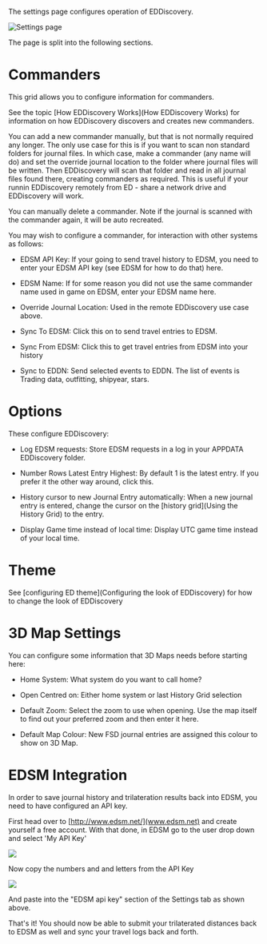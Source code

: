 The settings page configures operation of EDDiscovery.

![Settings page](http://i.imgur.com/nU2X9Ew.png)

The page is split into the following sections.

# Commanders
This grid allows you to configure information for commanders. 

See the topic [How EDDiscovery Works](How EDDiscovery Works) for information on how EDDiscovery discovers and creates new commanders.

You can add a new commander manually, but that is not normally required any longer.  The only use case for this is if you want to scan non standard folders for journal files. In which case, make a commander (any name will do) and set the override journal location to the folder where journal files will be written.  Then EDDiscovery will scan that folder and read in all journal files found there, creating commanders as required.  This is useful if your runnin EDDiscovery remotely from ED - share a network drive and EDDiscovery will work.

You can manually delete a commander. Note if the journal is scanned with the commander again, it will be auto recreated.

You may wish to configure a commander, for interaction with other systems as follows:

* EDSM API Key: If your going to send travel history to EDSM, you need to enter your EDSM API key (see EDSM for how to do that) here.

* EDSM Name: If for some reason you did not use the same commander name used in game on EDSM, enter your EDSM name here.

* Override Journal Location: Used in the remote EDDiscovery use case above.

* Sync To EDSM: Click this on to send travel entries to EDSM.

* Sync From EDSM: Click this to get travel entries from EDSM into your history

* Sync to EDDN: Send selected events to EDDN.  The list of events is Trading data, outfitting, shipyear, stars.

# Options

These configure EDDiscovery:

* Log EDSM requests: Store EDSM requests in a log in your APPDATA EDDiscovery folder.

* Number Rows Latest Entry Highest: By default 1 is the latest entry. If you prefer it the other way around, click this.

* History cursor to new Journal Entry automatically: When a new journal entry is entered, change the cursor on the [history grid](Using the History Grid) to the entry.

* Display Game time instead of local time: Display UTC game time instead of your local time.

# Theme

See [configuring ED theme](Configuring the look of EDDiscovery) for how to change the look of EDDiscovery

# 3D Map Settings

You can configure some information that 3D Maps needs before starting here:

* Home System: What system do you want to call home?

* Open Centred on: Either home system or last History Grid selection

* Default Zoom: Select the zoom to use when opening. Use the map itself to find out your preferred zoom and then enter it here.

* Default Map Colour: New FSD journal entries are assigned this colour to show on 3D Map.

# EDSM Integration
In order to save journal history and trilateration results back into EDSM, you need to have configured an API key.  

First head over to [http://www.edsm.net/](www.edsm.net) and create yourself a free account.  With that done, in EDSM go to the user drop down and select 'My API Key'  

![](http://i.imgur.com/6g8VGlZ.png)  

Now copy the numbers and and letters from the API Key  

![](http://i.imgur.com/VSwjmNh.png)  
  
And paste into the "EDSM api key" section of the Settings tab as shown above.

That's it!  You should now be able to submit your trilaterated distances back to EDSM as well and sync your travel logs back and forth.




